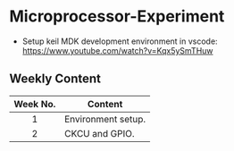 # Microprocessor-Experiment
 
- Setup keil MDK development environment in vscode: <https://www.youtube.com/watch?v=Kqx5ySmTHuw>

## Weekly Content

| Week No. | Content            |
| :------: | ------------------ |
|    1     | Environment setup. |
|    2     | CKCU and GPIO.     |

